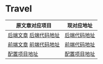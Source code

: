 # Travel




|  原文章对应项目   | 现对应地址  |
|  ----  | ----  |
| [后端文章](https://jeroendruwe.be/microservices-with-spring-boot/) [后端代码地址](https://github.com/Jdruwe/travel/tree/develop)  | [后端代码地址](https://github.com/cheese8/travel) |
| [前端文章](https://jeroendruwe.be/travel-example-vue-js-single-page-app/) [前端代码地址](https://github.com/Jdruwe/travel-vue)  | [前端代码地址](https://github.com/cheese8/travel-vue) |
| [配置项目地址](https://github.com/Jdruwe/travel-config)  | [配置项目地址](https://github.com/cheese8/travel-config) |


